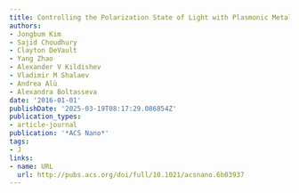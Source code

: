 ```yaml
---
title: Controlling the Polarization State of Light with Plasmonic Metal Oxide Metasurface
authors:
- Jongbum Kim
- Sajid Choudhury
- Clayton DeVault
- Yang Zhao
- Alexander V Kildishev
- Vladimir M Shalaev
- Andrea Alù
- Alexandra Boltasseva
date: '2016-01-01'
publishDate: '2025-03-19T08:17:29.086854Z'
publication_types:
- article-journal
publication: '*ACS Nano*'
tags:
- J
links:
- name: URL
  url: http://pubs.acs.org/doi/full/10.1021/acsnano.6b03937
---
```

